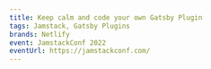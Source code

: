 ```yaml
---
title: Keep calm and code your own Gatsby Plugin
tags: Jamstack, Gatsby Plugins
brands: Netlify
event: JamstackConf 2022
eventUrl: https://jamstackconf.com/
---
```

